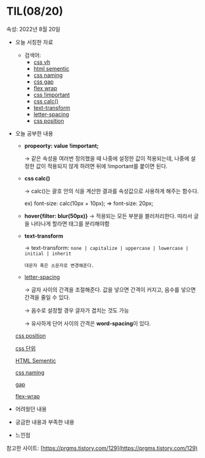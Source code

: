 # TIL(08/20)

속성: 2022년 8월 20일

- 오늘 서칭한 자료
    - 검색어:
        - [css vh](https://webclub.tistory.com/356)
        - [html sementic](https://www.w3schools.com/html/html5_semantic_elements.asp)
        - [css naming](https://blog.sonim1.com/221)
        - [css gap](https://webisfree.com/2020-12-05/[css]-스타일속성-gap을-flex에서-사용하기)
        - [flex wrap](https://developer.mozilla.org/ko/docs/Web/CSS/flex-wrap)
        - [css !important](https://www.codingfactory.net/10372)
        - [css calc()](https://www.codingfactory.net/10373)
        - [text-transform](https://www.codingfactory.net/10656)
        - [letter-spacing](https://www.codingfactory.net/10463)
        - [css position](https://www.daleseo.com/css-position/)
- 오늘 공부한 내용
    - **propeorty: value !important;**
        
        → 같은 속성을 여러번 정의했을 때 나중에 설정한 값이 적용되는데, 나중에 설정한 값이 적용되지 않게 하려면 뒤에 !important를 붙이면 된다.
        
    - **css calc()**
        
        → calc()는 괄호 안의 식을 계산한 결과를 속성값으로 사용하게 해주는 함수다.
        
        ex) font-size: calc(10px + 10px); ⇒ font-size: 20px;
        
    - **hover{filter: blur(50px)}** -> 적용되는 모든 부분을 블러처리한다. 따라서 글을 나타나게 할라면 태그를 분리해야함
    - **text-transform**
        
        → text-transform: `none | capitalize | uppercase | lowercase | initial | inherit`
        
          대문자 혹은 소문자로 변경해준다.
        
    - [letter-spacing](https://www.codingfactory.net/10463)
        
        → 글자 사이의 간격을 조절해준다. 값을 넣으면 간격이 커지고, 음수를 넣으면 간격을 줄일 수 있다.
        
        → 음수로 설정할 경우 글자가 겹치는 것도 가능
        
        → 유사하게 단어 사이의 간격은 **word-spacing**이 있다.
        
    
    [css position](https://www.notion.so/css-position-c88f5c7267f444ed9e40806a59fba9d8)
    
    [css 단위](https://www.notion.so/css-a45cb0b9e4514fae91e313353a81054d)
    
    [HTML Sementic](https://www.notion.so/HTML-Sementic-9f3a100ffc474b449c796464eb565468)
    
    [css naming](https://www.notion.so/css-naming-cf9873cffacc46c797a9c6b56a4a8173)
    
    [gap](https://www.notion.so/gap-c45a973b8c0d4043936d78e0f658422d)
    
    [flex-wrap](https://www.notion.so/flex-wrap-d216daa383e44be99786673571887f3c)
    
- 어려웠던 내용
- 궁금한 내용과 부족한 내용
- 느낀점

참고한 사이트: [https://prgms.tistory.com/129](https://prgms.tistory.com/129)
